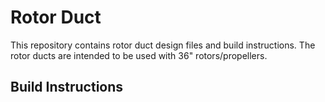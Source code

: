 # Rotor Duct
This repository contains rotor duct design files and build instructions. The rotor ducts are intended to be used with 36" rotors/propellers.

## Build Instructions

